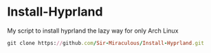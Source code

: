 # Install-Hyprland
My script to install hyprland the lazy way for only Arch Linux

```ruby
git clone https://github.com/Sir-Miraculous/Install-Hyprland.git
```
